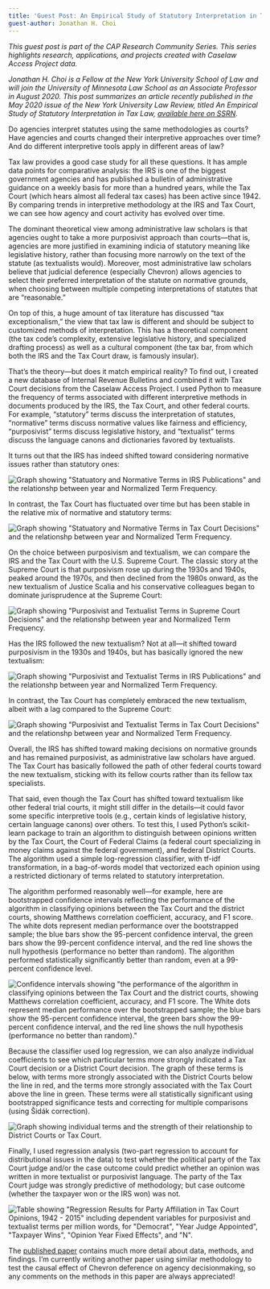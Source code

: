 ```yaml
---
title: 'Guest Post: An Empirical Study of Statutory Interpretation in Tax Law'
guest-author: Jonathan H. Choi
---
```

*This guest post is part of the CAP Research Community Series. This series highlights research, applications, and projects created with Caselaw Access Project data.*

*Jonathan H. Choi is a Fellow at the New York University School of Law and will join the University of Minnesota Law School as an Associate Professor in August 2020. This post summarizes an article recently published in the May 2020 issue of the New York University Law Review, titled An Empirical Study of Statutory Interpretation in Tax Law, [available here on SSRN](https://papers.ssrn.com/sol3/papers.cfm?abstractid=3460962).*

Do agencies interpret statutes using the same methodologies as courts? Have agencies and courts changed their interpretive approaches over time? And do different interpretive tools apply in different areas of law?

Tax law provides a good case study for all these questions. It has ample data points for comparative analysis: the IRS is one of the biggest government agencies and has published a bulletin of administrative guidance on a weekly basis for more than a hundred years, while the Tax Court (which hears almost all federal tax cases) has been active since 1942. By comparing trends in interpretive methodology at the IRS and Tax Court, we can see how agency and court activity has evolved over time. 

The dominant theoretical view among administrative law scholars is that agencies ought to take a more purposivist approach than courts—that is, agencies are more justified in examining indicia of statutory meaning like legislative history, rather than focusing more narrowly on the text of the statute (as textualists would). Moreover, most administrative law scholars believe that judicial deference (especially Chevron) allows agencies to select their preferred interpretation of the statute on normative grounds, when choosing between multiple competing interpretations of statutes that are “reasonable.” 

On top of this, a huge amount of tax literature has discussed “tax exceptionalism,” the view that tax law is different and should be subject to customized methods of interpretation. This has a theoretical component (the tax code’s complexity, extensive legislative history, and specialized drafting process) as well as a cultural component (the tax bar, from which both the IRS and the Tax Court draw, is famously insular). 

That’s the theory—but does it match empirical reality? To find out, I created a new database of Internal Revenue Bulletins and combined it with Tax Court decisions from the Caselaw Access Project. I used Python to measure the frequency of terms associated with different interpretive methods in documents produced by the IRS, the Tax Court, and other federal courts. For example, “statutory” terms discuss the interpretation of statutes, “normative” terms discuss normative values like fairness and efficiency, “purposivist” terms discuss legislative history, and “textualist” terms discuss the language canons and dictionaries favored by textualists.

It turns out that the IRS has indeed shifted toward considering normative issues rather than statutory ones:

![Graph showing "Statuatory and Normative Terms in IRS Publications" and the relationshp between year and Normalized Term Frequency.](https://lil-blog-media.s3.amazonaws.com/graph1.png)

In contrast, the Tax Court has fluctuated over time but has been stable in the relative mix of normative and statutory terms:

![Graph showing "Statuatory and Normative Terms in Tax Court Decisions" and the relationshp between year and Normalized Term Frequency.](https://lil-blog-media.s3.amazonaws.com/graph2.png)

On the choice between purposivism and textualism, we can compare the IRS and the Tax Court with the U.S. Supreme Court. The classic story at the Supreme Court is that purposivism rose up during the 1930s and 1940s, peaked around the 1970s, and then declined from the 1980s onward, as the new textualism of Justice Scalia and his conservative colleagues began to dominate jurisprudence at the Supreme Court:

![Graph showing "Purposivist and Textualist Terms in Supreme Court Decisions" and the relationshp between year and Normalized Term Frequency.](https://lil-blog-media.s3.amazonaws.com/graph3.png)

Has the IRS followed the new textualism? Not at all—it shifted toward purposivism in the 1930s and 1940s, but has basically ignored the new textualism:

![Graph showing "Purposivist and Textualist Terms in IRS Publications" and the relationshp between year and Normalized Term Frequency.](https://lil-blog-media.s3.amazonaws.com/graph4.png)

In contrast, the Tax Court has completely embraced the new textualism, albeit with a lag compared to the Supreme Court:

![Graph showing "Purposivist and Textualist Terms in Tax Court Decisions" and the relationshp between year and Normalized Term Frequency.](https://lil-blog-media.s3.amazonaws.com/graph5.png)

Overall, the IRS has shifted toward making decisions on normative grounds and has remained purposivist, as administrative law scholars have argued. The Tax Court has basically followed the path of other federal courts toward the new textualism, sticking with its fellow courts rather than its fellow tax specialists. 

That said, even though the Tax Court has shifted toward textualism like other federal trial courts, it might still differ in the details—it could favor some specific interpretive tools (e.g., certain kinds of legislative history, certain language canons) over others. To test this, I used Python’s scikit-learn package to train an algorithm to distinguish between opinions written by the Tax Court, the Court of Federal Claims (a federal court specializing in money claims against the federal government), and federal District Courts. The algorithm used a simple log-regression classifier, with tf-idf transformation, in a bag-of-words model that vectorized each opinion using a restricted dictionary of terms related to statutory interpretation.

The algorithm performed reasonably well—for example, here are bootstrapped confidence intervals reflecting the performance of the algorithm in classifying opinions between the Tax Court and the district courts, showing Matthews correlation coefficient, accuracy, and F1 score. The white dots represent median performance over the bootstrapped sample; the blue bars show the 95-percent confidence interval, the green bars show the 99-percent confidence interval, and the red line shows the null hypothesis (performance no better than random). The algorithm performed statistically significantly better than random, even at a 99-percent confidence level.

![Confidence intervals showing "the performance of the algorithm in classifying opinions between the Tax Court and the district courts, showing Matthews correlation coefficient, accuracy, and F1 score. The White dots represent median performance over the bootstrapped sample; the blue bars show the 95-percent confidence interval, the green bars show the 99-percent confidence interval, and the red line shows the null hypothesis (performance no better than random)."](https://lil-blog-media.s3.amazonaws.com/graph6.png)

Because the classifier used log regression, we can also analyze individual coefficients to see which particular terms more strongly indicated a Tax Court decision or a District Court decision. The graph of these terms is below, with terms more strongly associated with the District Courts below the line in red, and the terms more strongly associated with the Tax Court above the line in green. These terms were all statistically significant using bootstrapped significance tests and correcting for multiple comparisons (using Šidák correction).

![Graph showing individual terms and the strength of their relationship to District Courts or Tax Court.](https://lil-blog-media.s3.amazonaws.com/graph7.png)

Finally, I used regression analysis (two-part regression to account for distributional issues in the data) to test whether the political party of the Tax Court judge and/or the case outcome could predict whether an opinion was written in more textualist or purposivist language. The party of the Tax Court judge was strongly predictive of methodology; but case outcome (whether the taxpayer won or the IRS won) was not.

![Table showing "Regression Results for Party Affiliation in Tax Court Opinions, 1942 - 2015" including dependent variables for purposivist and textualist terms per million words, for "Democrat", "Year Judge Appointed", "Taxpayer Wins", "Opinion Year Fixed Effects", and "N".](https://lil-blog-media.s3.amazonaws.com/graph8.png)

The [published paper](https://papers.ssrn.com/sol3/papers.cfm?abstract_id=3460962) contains much more detail about data, methods, and findings. I’m currently writing another paper using similar methodology to test the causal effect of Chevron deference on agency decisionmaking, so any comments on the methods in this paper are always appreciated!
